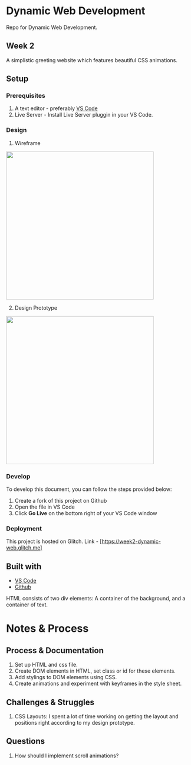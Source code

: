 # Dynamic Web Development

Repo for Dynamic Web Development. 

## Week 2

A simplistic greeting website which features beautiful CSS animations.

## Setup

### Prerequisites

1. A text editor - preferably [VS Code](https://code.visualstudio.com/)
2. Live Server - Install Live Server pluggin in your VS Code.

### Design

1. Wireframe

<img src="https://github.com/RubyQianru/Dynamic-Web/assets/142470034/cd546148-ce7c-433b-916b-8496f0a3f72f" width="400">

2. Design Prototype

<img src="https://github.com/RubyQianru/Dynamic-Web/assets/142470034/daa75cad-e279-4c38-ad83-991fcee6aa7c" width="400">


### Develop

To develop this document, you can follow the steps provided below:
1. Create a fork of this project on Github
2. Open the file in VS Code
3. Click **Go Live** on the bottom right of your VS Code window 

### Deployment

This project is hosted on Glitch. Link - [https://week2-dynamic-web.glitch.me]

## Built with

* [VS Code](https://code.visualstudio.com/)
* [Github](https://github.com)

HTML consists  of two div elements: A container of the background, and a container of text.

# Notes & Process

## Process & Documentation

1. Set up HTML and css file.
2. Create DOM elements in HTML, set class or id for these elements.
3. Add stylings to DOM elements using CSS.
4. Create animations and experiment with keyframes in the style sheet.

## Challenges & Struggles

1. CSS Layouts: I spent a lot of time working on getting the layout and positions right according to my design prototype.

## Questions

1. How should I implement scroll animations?
